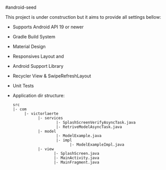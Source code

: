 #android-seed

This project is under construction but it aims to provide all settings bellow:

* Supports Android API 19 or newer
* Gradle Build System
* Material Design
* Responsives Layout and 
* Android Support Library
* Recycler View & SwipeRefreshLayout
* Unit Tests
* Application dir structure:

  ```
  src
  |- com
       |- victorlaerte
             |- services
                     |- SplashScreenVerifyAsyncTask.java
                     |- RetriveModelAsyncTask.java
             |- model
                     |- ModelExample.java
                     |- impl
                           |- ModelExampleImpl.java 
             |- view
                    |- SplashScreen.java
                    |- MainActivity.java
                    |- MainFragment.java
  ```
